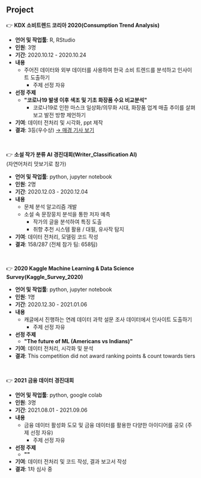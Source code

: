 
## Project

:point_right: **KDX 소비트렌드 코리아 2020(Consumption Trend Analysis)**  
- **언어 및 작업툴**: R, RStudio 
- **인원**: 3명  
- **기간**: 2020.10.12 - 2020.10.24  
- **내용**
  - 주어진 데이터와 외부 데이터를 사용하여 한국 소비 트렌드를 분석하고 인사이트 도출하기
    - 주제 선정 자유  
- **선정 주제**
  - **"코로나19 발생 이후 색조 및 기초 화장품 수요 비교분석"**  
    - 코로나19로 인한 마스크 일상화/의무화 시대, 화장품 업계 매출 추이를 살펴보고 발전 방향 제언하기  
- **기여**: 데이터 전처리 및 시각화, ppt 제작  
- **결과**: 3등(우수상) [→ 매경 기사 보기](https://www.mk.co.kr/news/it/view/2020/11/1187287/)

<br>

:point_right: **소설 작가 분류 AI 경진대회(Writer_Classification AI)**  
  (자연어처리 맛보기로 참가)
- **언어 및 작업툴**: python, jupyter notebook
- **인원**: 2명
- **기간**: 2020.12.03 - 2020.12.04
- **내용**
  - 문체 분석 알고리즘 개발
  - 소설 속 문장뭉치 분석을 통한 저자 예측
    - 작가의 글을 분석하여 특징 도출
    - 취향 추천 시스템 활용 / 대필, 유사작 탐지
- **기여**: 데이터 전처리, 모델링 코드 작성
- **결과**: 158/287 (전체 참가 팀: 658팀)

<br>

:point_right: **2020 Kaggle Machine Learning & Data Science Survey(Kaggle_Survey_2020)**
- **언어 및 작업툴**: python, jupyter notebook
- **인원**: 1명
- **기간**: 2020.12.30 - 2021.01.06
- **내용**
  - 캐글에서 진행하는 연례 데이터 과학 설문 조사 데이터에서 인사이트 도출하기
    - 주제 선정 자유  
- **선정 주제**
  - **"The future of ML (Americans vs Indians)"**  
- **기여**: 데이터 전처리, 시각화 및 분석
- **결과**: This competition did not award ranking points & count towards tiers

<br>

:point_right: **2021 금융 데이터 경진대회**  
- **언어 및 작업툴**: python, google colab  
- **인원**: 3명  
- **기간**: 2021.08.01 - 2021.09.06  
- **내용**  
  - 금융 데이터 활성화 도모 및 금융 데이터를 활용한 다양한 아이디어를 공모 (주제 선정 자유)
    - 주제 선정 자유  
- **선정 주제**  
  - **""**  
- **기여**: 데이터 전처리 및 코드 작성, 결과 보고서 작성  
- **결과**: 1차 심사 중